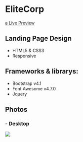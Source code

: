 # EliteCorp
[a Live Preview](https://ahmedali5696.github.io/resume/projects/elite-corp/)

## Landing Page Design

- HTML5 & CSS3
- Responsive

## Frameworks & librarys:
- Bootstrap v4.1
- Font Awesome v4.7.0
- Jquery

## Photos
### - Desktop
![](https://github.com/ahmedali5696/MyProjects/blob/master/Elite/Desktop.png)
